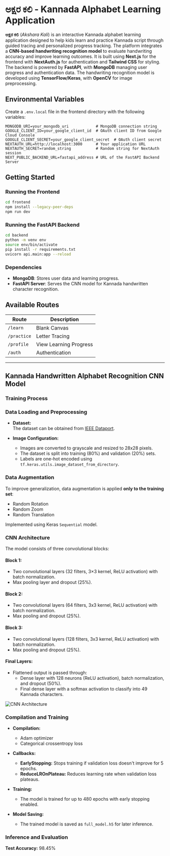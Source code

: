 # ಅಕ್ಷರ ಕಲಿ - Kannada Alphabet Learning Application

**ಅಕ್ಷರ ಕಲಿ** (*Akshara Kali*) is an interactive Kannada alphabet learning application designed to help kids learn and practice Kannada script through guided tracing and personalized progress tracking. The platform integrates a **CNN-based handwriting recognition model** to evaluate handwriting accuracy and improve learning outcomes. It is built using **Next.js** for the frontend with **NextAuth.js** for authentication and **Tailwind CSS** for styling. The backend is powered by **FastAPI**, with **MongoDB** managing user progress and authentication data. The handwriting recognition model is developed using **TensorFlow/Keras**, with **OpenCV** for image preprocessing.

## Environmental Variables

Create a `.env.local` file in the frontend directory with the following variables:

```env
MONGODB_URI=your_mongodb_uri            # MongoDB connection string
GOOGLE_CLIENT_ID=your_google_client_id  # OAuth client ID from Google Cloud Console
GOOGLE_CLIENT_SECRET=your_google_client_secret  # OAuth client secret
NEXTAUTH_URL=http://localhost:3000      # Your application URL
NEXTAUTH_SECRET=random_string           # Random string for NextAuth session
NEXT_PUBLIC_BACKEND_URL=fastapi_address # URL of the FastAPI Backend Server
```

## Getting Started

### Running the Frontend
```bash
cd frontend
npm install --legacy-peer-deps
npm run dev
```

### Running the FastAPI Backend
```bash
cd backend
python -m venv env
source env/bin/activate
pip install -r requirements.txt
uvicorn api.main:app --reload
```

### Dependencies
- **MongoDB**: Stores user data and learning progress.
- **FastAPI Server**: Serves the CNN model for Kannada handwritten character recognition.

## Available Routes

| Route       | Description            |
|------------|------------------------|
| `/learn`   | Blank Canvas           |
| `/practice`| Letter Tracing         |
| `/profile` | View Learning Progress |
| `/auth`    | Authentication         |

---

## Kannada Handwritten Alphabet Recognition CNN Model

### Training Process

### Data Loading and Preprocessing

- **Dataset:**  
  The dataset can be obtained from [IEEE Dataport](https://ieee-dataport.org/documents/kannada-language-image-dataset).

- **Image Configuration:**  
  - Images are converted to grayscale and resized to 28x28 pixels.
  - The dataset is split into training (80%) and validation (20%) sets.
  - Labels are one-hot encoded using `tf.keras.utils.image_dataset_from_directory`.

### Data Augmentation

To improve generalization, data augmentation is applied **only to the training set**:
- Random Rotation
- Random Zoom
- Random Translation

Implemented using Keras `Sequential` model.

### CNN Architecture

The model consists of three convolutional blocks:

#### **Block 1:**
- Two convolutional layers (32 filters, 3×3 kernel, ReLU activation) with batch normalization.
- Max pooling layer and dropout (25%).

#### **Block 2:**
- Two convolutional layers (64 filters, 3x3 kernel, ReLU activation) with batch normalization.
- Max pooling and dropout (25%).

#### **Block 3:**
- Two convolutional layers (128 filters, 3x3 kernel, ReLU activation) with batch normalization.
- Max pooling and dropout (25%).

#### **Final Layers:**
- Flattened output is passed through:
  - Dense layer with 128 neurons (ReLU activation), batch normalization, and dropout (50%).
  - Final dense layer with a softmax activation to classify into 49 Kannada characters.

![CNN Architecture](https://github.com/user-attachments/assets/8427b259-3d2b-47be-8270-04bcfd536b11)

### Compilation and Training

- **Compilation:**
  - Adam optimizer
  - Categorical crossentropy loss

- **Callbacks:**
  - **EarlyStopping:** Stops training if validation loss doesn't improve for 5 epochs.
  - **ReduceLROnPlateau:** Reduces learning rate when validation loss plateaus.

- **Training:**
  - The model is trained for up to 480 epochs with early stopping enabled.

- **Model Saving:**
  - The trained model is saved as `full_model.h5` for later inference.

### Inference and Evaluation
**Test Accuracy:** 98.45%
